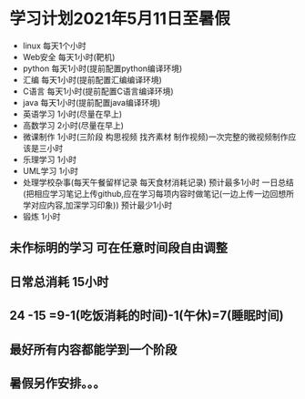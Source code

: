 # 学习计划2021年5月11日至暑假

* linux 每天1个小时
* Web安全 每天1小时(靶机)
* python 每天1小时(提前配置python编译环境)
* 汇编 每天1小时(提前配置汇编编译环境)
* C语言 每天1小时(提前配置C语言编译环境)
* java 每天1小时(提前配置java编译环境)
* 英语学习 1小时(尽量在早上)
* 高数学习 2小时(尽量在早上)
* 微课制作 1小时(三阶段 构思视频 找齐素材 制作视频)一次完整的微视频制作应该是三小时
* 乐理学习  1小时
* UML学习 1小时
* 处理学校杂事(每天午餐留样记录 每天食材消耗记录) 预计最多1小时
  一日总结 (把相应学习笔记上传github,应在学习每项内容时做笔记(一边上传一边回想所学对应内容,加深学习印象))  预计最少1小时
* 锻炼 1小时

## 未作标明的学习 可在任意时间段自由调整

## 日常总消耗 15小时

## 24 -15 =9-1(吃饭消耗的时间)-1(午休)=7(睡眠时间)

## 最好所有内容都能学到一个阶段
## 暑假另作安排。。。













